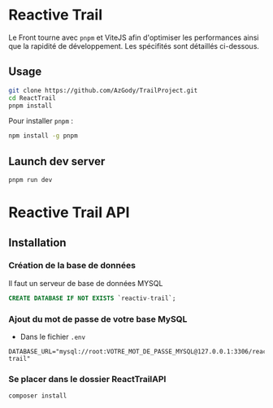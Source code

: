 # Reactive Trail
Le Front tourne avec <code>pnpm</code> et ViteJS afin d'optimiser les performances ainsi que la rapidité de développement.
Les spécifités sont détaillés ci-dessous.

## Usage

```bash
git clone https://github.com/AzGody/TrailProject.git
cd ReactTrail
pnpm install
```
Pour installer <code>pnpm</code> :
```bash
npm install -g pnpm
```

## Launch dev server

```bash
pnpm run dev
```

# Reactive Trail API

## Installation

### Création de la base de données

Il faut un serveur de base de données MYSQL

```sql
CREATE DATABASE IF NOT EXISTS `reactiv-trail`;
```

### Ajout du mot de passe de votre base MySQL

- Dans le fichier `.env`

```dotenv
DATABASE_URL="mysql://root:VOTRE_MOT_DE_PASSE_MYSQL@127.0.0.1:3306/reactiv-trail"
```

### Se placer dans le dossier ReactTrailAPI

```bash
composer install
```


